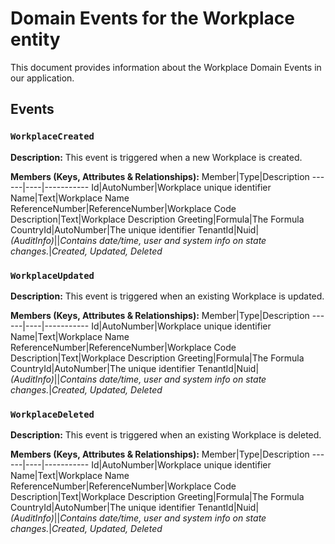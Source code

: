 # Domain Events for the Workplace entity

This document provides information about the Workplace Domain Events in our application.

## Events

### `WorkplaceCreated`

**Description:**
This event is triggered when a new Workplace is created.

**Members (Keys, Attributes & Relationships):**
Member|Type|Description
------|----|-----------
Id|AutoNumber|Workplace unique identifier
Name|Text|Workplace Name
ReferenceNumber|ReferenceNumber|Workplace Code
Description|Text|Workplace Description
Greeting|Formula|The Formula
CountryId|AutoNumber|The unique identifier
TenantId|Nuid|
*(AuditInfo)*||*Contains date/time, user and system info on state changes.*|*Created, Updated, Deleted*


### `WorkplaceUpdated`

**Description:** 
This event is triggered when an existing Workplace is updated.

**Members (Keys, Attributes & Relationships):**
Member|Type|Description
------|----|-----------
Id|AutoNumber|Workplace unique identifier
Name|Text|Workplace Name
ReferenceNumber|ReferenceNumber|Workplace Code
Description|Text|Workplace Description
Greeting|Formula|The Formula
CountryId|AutoNumber|The unique identifier
TenantId|Nuid|
*(AuditInfo)*||*Contains date/time, user and system info on state changes.*|*Created, Updated, Deleted*


### `WorkplaceDeleted`

**Description:**
This event is triggered when an existing Workplace is deleted.

**Members (Keys, Attributes & Relationships):**
Member|Type|Description
------|----|-----------
Id|AutoNumber|Workplace unique identifier
Name|Text|Workplace Name
ReferenceNumber|ReferenceNumber|Workplace Code
Description|Text|Workplace Description
Greeting|Formula|The Formula
CountryId|AutoNumber|The unique identifier
TenantId|Nuid|
*(AuditInfo)*||*Contains date/time, user and system info on state changes.*|*Created, Updated, Deleted*

